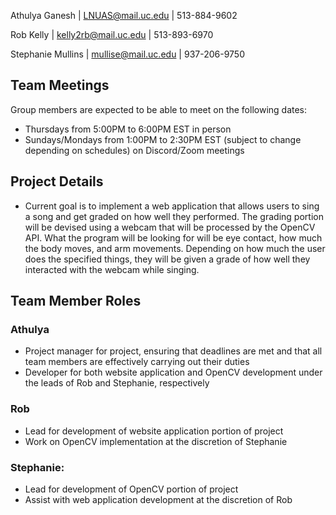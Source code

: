 Athulya Ganesh | LNUAS@mail.uc.edu | 513-884-9602

Rob Kelly | kelly2rb@mail.uc.edu | 513-893-6970

Stephanie Mullins | mullise@mail.uc.edu | 937-206-9750


## Team Meetings
Group members are expected to be able to meet on the following dates:
- Thursdays from 5:00PM to 6:00PM EST in person
- Sundays/Mondays from 1:00PM to 2:30PM EST (subject to change depending on schedules) on Discord/Zoom meetings


## Project Details
- Current goal is to implement a web application that allows users to sing a song and get graded on how well they performed. The grading portion will be devised using a webcam that will be processed by the OpenCV API. What the program will be looking for will be eye contact, how much the body moves, and arm movements. Depending on how much the user does the specified things, they will be given a grade of how well they interacted with the webcam while singing.

## Team Member Roles
### Athulya
- Project manager for project, ensuring that deadlines are met and that all team members are effectively carrying out their duties
- Developer for both website application and OpenCV development under the leads of Rob and Stephanie, respectively
### Rob
- Lead for development of website application portion of project
- Work on OpenCV implementation at the discretion of Stephanie
### Stephanie:
- Lead for development of OpenCV portion of project
- Assist with web application development at the discretion of Rob

